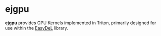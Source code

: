 # ejgpu

**ejgpu** provides GPU Kernels implemented in Triton, primarily designed for use within the [EasyDeL](https://github.com/erfanzar/EasyDeL) library.
